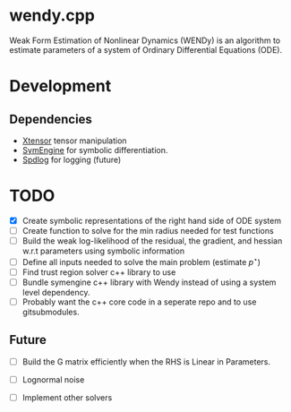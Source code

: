 # wendy.cpp

Weak Form Estimation of Nonlinear Dynamics (WENDy) is an algorithm to estimate parameters of a system of Ordinary
Differential Equations (ODE).

# Development

## Dependencies

- [Xtensor](https://xtensor.readthedocs.io/en/latest/getting_started.html) tensor manipulation
- [SymEngine](https://github.com/symengine/symengine) for symbolic differentiation.
- [Spdlog](https://github.com/gabime/spdlog) for logging (future)

# TODO

- [x] Create symbolic representations of the right hand side of ODE system
- [ ] Create function to solve for the min radius needed for test functions
- [ ] Build the weak log-likelihood of the residual, the gradient, and hessian w.r.t parameters using symbolic
  information
- [ ] Define all inputs needed to solve the main problem (estimate $`p^\star`$)
- [ ] Find trust region solver c++ library to use
- [ ] Bundle symengine c++ library with Wendy instead of using a system level dependency.
- [ ] Probably want the c++ core code in a seperate repo and to use gitsubmodules.

## Future

- [ ] Build the G matrix efficiently when the RHS is Linear in Parameters.
- [ ] Lognormal noise
- [ ] Implement other solvers


